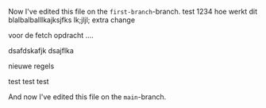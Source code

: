 Now I've edited this file on the `first-branch`-branch. 
test 1234
hoe werkt dit
blalbalballlkajksjfks 
lk;jljl;
extra change

voor de fetch opdracht ....


dsafdskafjk 
dsajflka

nieuwe regels

test test test
 
And now I've edited this file on the `main`-branch.
